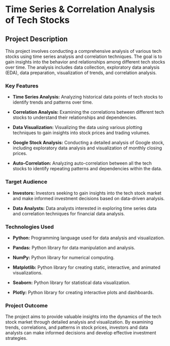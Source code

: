 # Time Series & Correlation Analysis of Tech Stocks

## Project Description

This project involves conducting a comprehensive analysis of various tech stocks using time series analysis and correlation techniques. The goal is to gain insights into the behavior and relationships among different tech stocks over time. The analysis includes data collection, exploratory data analysis (EDA), data preparation, visualization of trends, and correlation analysis.

### Key Features

- **Time Series Analysis:** Analyzing historical data points of tech stocks to identify trends and patterns over time.

- **Correlation Analysis:** Examining the correlations between different tech stocks to understand their relationships and dependencies.

- **Data Visualization:** Visualizing the data using various plotting techniques to gain insights into stock prices and trading volumes.

- **Google Stock Analysis:** Conducting a detailed analysis of Google stock, including exploratory data analysis and visualization of monthly closing prices.

- **Auto-Correlation:** Analyzing auto-correlation between all the tech stocks to identify repeating patterns and dependencies within the data.

### Target Audience

- **Investors:** Investors seeking to gain insights into the tech stock market and make informed investment decisions based on data-driven analysis.

- **Data Analysts:** Data analysts interested in exploring time series data and correlation techniques for financial data analysis.

### Technologies Used

- **Python:** Programming language used for data analysis and visualization.

- **Pandas:** Python library for data manipulation and analysis.

- **NumPy:** Python library for numerical computing.

- **Matplotlib:** Python library for creating static, interactive, and animated visualizations.

- **Seaborn:** Python library for statistical data visualization.

- **Plotly:** Python library for creating interactive plots and dashboards.

### Project Outcome

The project aims to provide valuable insights into the dynamics of the tech stock market through detailed analysis and visualization. By examining trends, correlations, and patterns in stock prices, investors and data analysts can make informed decisions and develop effective investment strategies.

